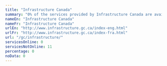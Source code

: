 ```yaml
---
title: "Infrastructure Canada"
summary: "0% of the services provided by Infrastructure Canada are available end-to-end online. 0 are available online, and 11 are not available online."
nameEn: "Infrastructure Canada"
nameFr: "Infrastructure Canada"
urlEn: "http://www.infrastructure.gc.ca/index-eng.html"
urlFr: "http://www.infrastructure.gc.ca/index-fra.html"
url: "/gc/infrastructure/"
servicesOnline: 0
servicesNotOnline: 11
percentage: 0
noData: 0
---
```


